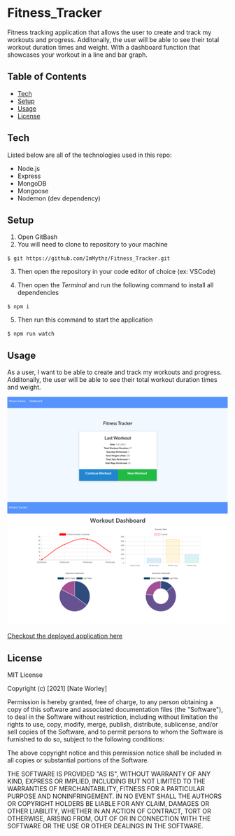 # Fitness_Tracker
Fitness tracking application that allows the user to create and track my workouts and progress. Additonally, the user will be able to see their total workout duration times and weight. With a dashboard function that showcases your workout in a line and bar graph.

## Table of Contents
* [Tech](#tech)
* [Setup](#setup)
* [Usage](#usage)
* [License](#license)

## Tech

Listed below are all of the technologies used in this repo:

- Node.js
- Express
- MongoDB
- Mongoose
- Nodemon (dev dependency)

## Setup
1. Open GitBash
2. You will need to clone to repository to your machine

  `$ git https://github.com/ImMythz/Fitness_Tracker.git`
  
3. Then open the repository in your code editor of choice (ex: VSCode)

4. Then open the <i>Terminal</i> and run the following command to install all dependencies

  `$ npm i`
  
5. Then run this command to start the application

  `$ npm run watch`

## Usage
As a user, I want to be able to create and track my workouts and progress. Additonally, the user will be able to see their total workout duration times and weight.

<img src='images\FT-screenshot-1.png' alt='Fitness Tracker Sceenhot One'>

<img src='images\FT-screenshot-2.png' alt='Fitness Tracker Sceenhot Two'>

<a href="https://protected-caverns-98924.herokuapp.com/">Checkout the deployed application here</a>

## License
MIT License

Copyright (c) [2021] [Nate Worley]

Permission is hereby granted, free of charge, to any person obtaining a copy
of this software and associated documentation files (the "Software"), to deal
in the Software without restriction, including without limitation the rights
to use, copy, modify, merge, publish, distribute, sublicense, and/or sell
copies of the Software, and to permit persons to whom the Software is
furnished to do so, subject to the following conditions:

The above copyright notice and this permission notice shall be included in all
copies or substantial portions of the Software.

THE SOFTWARE IS PROVIDED "AS IS", WITHOUT WARRANTY OF ANY KIND, EXPRESS OR
IMPLIED, INCLUDING BUT NOT LIMITED TO THE WARRANTIES OF MERCHANTABILITY,
FITNESS FOR A PARTICULAR PURPOSE AND NONINFRINGEMENT. IN NO EVENT SHALL THE
AUTHORS OR COPYRIGHT HOLDERS BE LIABLE FOR ANY CLAIM, DAMAGES OR OTHER
LIABILITY, WHETHER IN AN ACTION OF CONTRACT, TORT OR OTHERWISE, ARISING FROM,
OUT OF OR IN CONNECTION WITH THE SOFTWARE OR THE USE OR OTHER DEALINGS IN THE
SOFTWARE.
